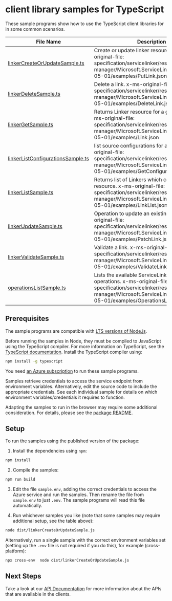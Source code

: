 # client library samples for TypeScript

These sample programs show how to use the TypeScript client libraries for in some common scenarios.

| **File Name**                                                       | **Description**                                                                                                                                                                                |
| ------------------------------------------------------------------- | ---------------------------------------------------------------------------------------------------------------------------------------------------------------------------------------------- |
| [linkerCreateOrUpdateSample.ts][linkercreateorupdatesample]         | Create or update linker resource. x-ms-original-file: specification/servicelinker/resource-manager/Microsoft.ServiceLinker/stable/2022-05-01/examples/PutLink.json                             |
| [linkerDeleteSample.ts][linkerdeletesample]                         | Delete a link. x-ms-original-file: specification/servicelinker/resource-manager/Microsoft.ServiceLinker/stable/2022-05-01/examples/DeleteLink.json                                             |
| [linkerGetSample.ts][linkergetsample]                               | Returns Linker resource for a given name. x-ms-original-file: specification/servicelinker/resource-manager/Microsoft.ServiceLinker/stable/2022-05-01/examples/Link.json                        |
| [linkerListConfigurationsSample.ts][linkerlistconfigurationssample] | list source configurations for a linker. x-ms-original-file: specification/servicelinker/resource-manager/Microsoft.ServiceLinker/stable/2022-05-01/examples/GetConfigurations.json            |
| [linkerListSample.ts][linkerlistsample]                             | Returns list of Linkers which connects to the resource. x-ms-original-file: specification/servicelinker/resource-manager/Microsoft.ServiceLinker/stable/2022-05-01/examples/LinkList.json      |
| [linkerUpdateSample.ts][linkerupdatesample]                         | Operation to update an existing link. x-ms-original-file: specification/servicelinker/resource-manager/Microsoft.ServiceLinker/stable/2022-05-01/examples/PatchLink.json                       |
| [linkerValidateSample.ts][linkervalidatesample]                     | Validate a link. x-ms-original-file: specification/servicelinker/resource-manager/Microsoft.ServiceLinker/stable/2022-05-01/examples/ValidateLinkSuccess.json                                  |
| [operationsListSample.ts][operationslistsample]                     | Lists the available ServiceLinker REST API operations. x-ms-original-file: specification/servicelinker/resource-manager/Microsoft.ServiceLinker/stable/2022-05-01/examples/OperationsList.json |

## Prerequisites

The sample programs are compatible with [LTS versions of Node.js](https://nodejs.org/about/releases/).

Before running the samples in Node, they must be compiled to JavaScript using the TypeScript compiler. For more information on TypeScript, see the [TypeScript documentation][typescript]. Install the TypeScript compiler using:

```bash
npm install -g typescript
```

You need [an Azure subscription][freesub] to run these sample programs.

Samples retrieve credentials to access the service endpoint from environment variables. Alternatively, edit the source code to include the appropriate credentials. See each individual sample for details on which environment variables/credentials it requires to function.

Adapting the samples to run in the browser may require some additional consideration. For details, please see the [package README][package].

## Setup

To run the samples using the published version of the package:

1. Install the dependencies using `npm`:

```bash
npm install
```

2. Compile the samples:

```bash
npm run build
```

3. Edit the file `sample.env`, adding the correct credentials to access the Azure service and run the samples. Then rename the file from `sample.env` to just `.env`. The sample programs will read this file automatically.

4. Run whichever samples you like (note that some samples may require additional setup, see the table above):

```bash
node dist/linkerCreateOrUpdateSample.js
```

Alternatively, run a single sample with the correct environment variables set (setting up the `.env` file is not required if you do this), for example (cross-platform):

```bash
npx cross-env  node dist/linkerCreateOrUpdateSample.js
```

## Next Steps

Take a look at our [API Documentation][apiref] for more information about the APIs that are available in the clients.

[linkercreateorupdatesample]: https://github.com/Azure/azure-sdk-for-js/blob/main/sdk/servicelinker/arm-servicelinker/samples/v2/typescript/src/linkerCreateOrUpdateSample.ts
[linkerdeletesample]: https://github.com/Azure/azure-sdk-for-js/blob/main/sdk/servicelinker/arm-servicelinker/samples/v2/typescript/src/linkerDeleteSample.ts
[linkergetsample]: https://github.com/Azure/azure-sdk-for-js/blob/main/sdk/servicelinker/arm-servicelinker/samples/v2/typescript/src/linkerGetSample.ts
[linkerlistconfigurationssample]: https://github.com/Azure/azure-sdk-for-js/blob/main/sdk/servicelinker/arm-servicelinker/samples/v2/typescript/src/linkerListConfigurationsSample.ts
[linkerlistsample]: https://github.com/Azure/azure-sdk-for-js/blob/main/sdk/servicelinker/arm-servicelinker/samples/v2/typescript/src/linkerListSample.ts
[linkerupdatesample]: https://github.com/Azure/azure-sdk-for-js/blob/main/sdk/servicelinker/arm-servicelinker/samples/v2/typescript/src/linkerUpdateSample.ts
[linkervalidatesample]: https://github.com/Azure/azure-sdk-for-js/blob/main/sdk/servicelinker/arm-servicelinker/samples/v2/typescript/src/linkerValidateSample.ts
[operationslistsample]: https://github.com/Azure/azure-sdk-for-js/blob/main/sdk/servicelinker/arm-servicelinker/samples/v2/typescript/src/operationsListSample.ts
[apiref]: https://docs.microsoft.com/javascript/api/@azure/arm-servicelinker?view=azure-node-preview
[freesub]: https://azure.microsoft.com/free/
[package]: https://github.com/Azure/azure-sdk-for-js/tree/main/sdk/servicelinker/arm-servicelinker/README.md
[typescript]: https://www.typescriptlang.org/docs/home.html
